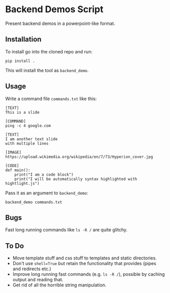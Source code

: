 # Backend Demos Script

Present backend demos in a powerpoint-like format.


## Installation

To install go into the cloned repo and run:

```
pip install .
```

This will install the tool as `backend_demo`.

## Usage

Write a command file `commands.txt` like this:

```
[TEXT] 
This is a slide

[COMMAND] 
ping -c 4 google.com

[TEXT] 
I am another text slide
with multiple lines

[IMAGE]
https://upload.wikimedia.org/wikipedia/en/7/73/Hyperion_cover.jpg

[CODE]
def main():
    print("I am a code block")
    print("I will be automatically syntax highlighted with hightlight.js")
```

Pass it as an argument to `backend_demo`:

```
backend_demo commands.txt
```

## Bugs

Fast long running commands like `ls -R /` are quite glitchy.

## To Do

* Move template stuff and css stuff to templates and static directories.
* Don't use `shell=True` but retain the functionality that provides (pipes and redirects etc.)
* Improve long running fast commands (e.g. `ls -R /`), possible by caching output and reading that.
* Get rid of all the horrible string manipulation.

